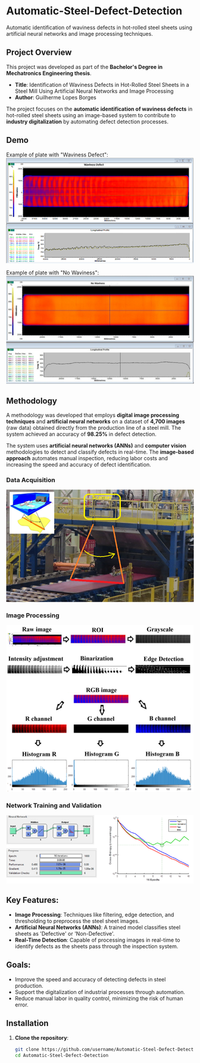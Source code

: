 # Automatic-Steel-Defect-Detection

Automatic identification of waviness defects in hot-rolled steel sheets using artificial neural networks and image processing techniques.

## Project Overview
This project was developed as part of the **Bachelor's Degree in Mechatronics Engineering thesis**.

- **Title**: Identification of Waviness Defects in Hot-Rolled Steel Sheets in a Steel Mill Using Artificial Neural Networks and Image Processing
- **Author**: Guilherme Lopes Borges

The project focuses on the **automatic identification of waviness defects** in hot-rolled steel sheets using an image-based system to contribute to **industry digitalization** by automating defect detection processes.

## Demo

Example of plate with "Waviness Defect":
![img.png](assets/waviness_defect.bmp)

Example of plate with "No Waviness":
![img.png](assets/no_waviness.jpg)

## Methodology

A methodology was developed that employs **digital image processing techniques** and **artificial neural networks** on a dataset of **4,700 images** (raw data) obtained directly from the production line of a steel mill. The system achieved an accuracy of **98.25%** in defect detection.

The system uses **artificial neural networks (ANNs)** and **computer vision** methodologies to detect and classify defects in real-time. The **image-based approach** automates manual inspection, reducing labor costs and increasing the speed and accuracy of defect identification.

### Data Acquisition

![img.png](assets/Scanner.png)

### Image Processing
![img.png](assets/steps_processing_imaging.png)

### Network Training and Validation

![img.png](assets/network_training.png)

## Key Features:
- **Image Processing**: Techniques like filtering, edge detection, and thresholding to preprocess the steel sheet images.
- **Artificial Neural Networks (ANNs)**: A trained model classifies steel sheets as 'Defective' or 'Non-Defective'.
- **Real-Time Detection**: Capable of processing images in real-time to identify defects as the sheets pass through the inspection system.

## Goals:
- Improve the speed and accuracy of detecting defects in steel production.
- Support the digitalization of industrial processes through automation.
- Reduce manual labor in quality control, minimizing the risk of human error.

## Installation

1. **Clone the repository**:
   ```bash
   git clone https://github.com/username/Automatic-Steel-Defect-Detection.git
   cd Automatic-Steel-Defect-Detection
